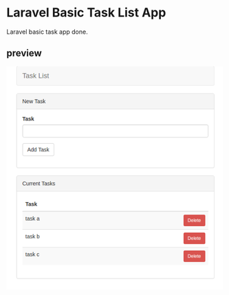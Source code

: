 # Laravel Basic Task List App

Laravel basic task app done.

## preview

![app preview](/laravel-basic-task-app-preview.png)
